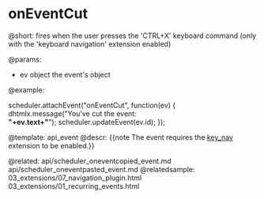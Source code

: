 onEventCut
=============
@short: fires when the user presses the 'CTRL+X' keyboard command (only with the 'keyboard navigation' extension enabled)
	

@params: 
- ev		object 		the event's object 

@example: 
	
scheduler.attachEvent("onEventCut", function(ev) {
	dhtmlx.message("You've cut the event: <br/><b>"+ev.text+"</b>");
	scheduler.updateEvent(ev.id);
});

@template:	api_event
@descr: 
{{note The event requires the [key_nav](extensions_list.md#keyboardnavigation) extension to be enabled.}}

@related:
	api/scheduler_oneventcopied_event.md
    api/scheduler_oneventpasted_event.md
@relatedsample:
	03_extensions/07_navigation_plugin.html
	03_extensions/01_recurring_events.html
